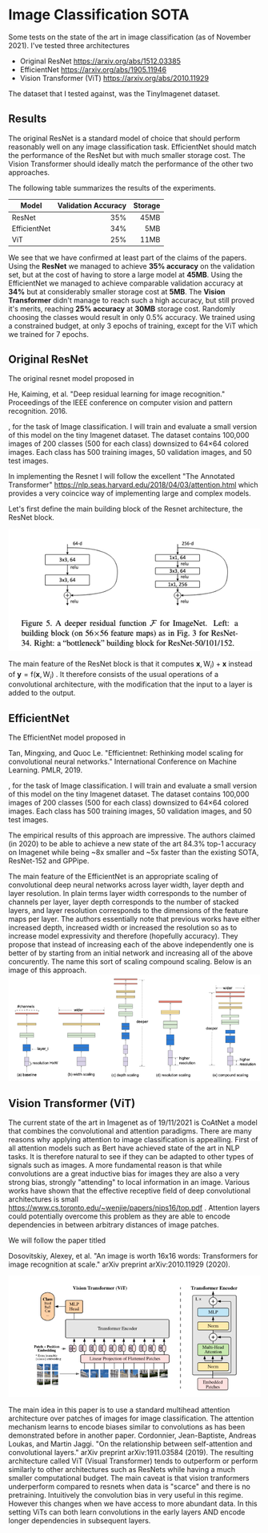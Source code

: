 # Image Classification SOTA
Some tests on the state of the art in image classification (as of November 2021). I've tested three architectures

- Original ResNet https://arxiv.org/abs/1512.03385
- EfficientNet https://arxiv.org/abs/1905.11946
- Vision Transformer (ViT) https://arxiv.org/abs/2010.11929

The dataset that I tested against, was the TinyImagenet dataset.

## Results
The original ResNet is a standard model of choice that should perform reasonably well on any image classification task. EfficientNet should match the performance of the ResNet but with much smaller storage cost. The Vision Transformer should ideally match the performance of the other two approaches.

The following table summarizes the results of the experiments. 

| Model        | Validation Accuracy           | Storage  |
| ------------- |-------------:| -----:|
| ResNet      | 35% | 45MB |
| EfficientNet      | 34%    |   5MB |
| ViT | 25%   |  11MB   |

We see that we have confirmed at least part of the claims of the papers. Using the **ResNet** we managed to achieve **35% accuracy** on the validation set, but at the cost of having to store a large model at **45MB**. Using the EfficientNet we managed to achieve comparable validation accuracy at **34%** but at considerably smaller storage cost at **5MB**. The **Vision Transformer** didn't manage to reach such a high accuracy, but still proved it's merits, reaching **25% accuracy** at **30MB** storage cost. Randomly choosing the classes would result in only 0.5% accuracy. We trained using a constrained budget, at only 3 epochs of training, except for the ViT which we trained for 7 epochs. 

## Original ResNet
The original resnet model proposed in 

He, Kaiming, et al. "Deep residual learning for image recognition." Proceedings of the IEEE conference on computer vision and pattern recognition. 2016.

, for the task of Image classification. I will train and evaluate a small version of this model on the tiny Imagenet dataset. The dataset contains 100,000 images of 200 classes (500 for each class) downsized to 64×64 colored images. Each class has 500 training images, 50 validation images, and 50 test images.

In implementing the Resnet I will follow the excellent "The Annotated Transformer" https://nlp.seas.harvard.edu/2018/04/03/attention.html which provides a very coincice way of implementing large and complex models.

Let's first define the main building block of the Resnet architecture, the ResNet block. 

![image info](resnet_block.png)

The main feature of the ResNet block is that it computes $\boldsymbol{x},{\mathrm{W}_i})+\boldsymbol{x}$ instead of $\boldsymbol{y} = \mathrm{f}(\boldsymbol{x},{\mathrm{W}_i})$
. It therefore consists of the usual operations of a convolutional architecture, with the modification that the input to a layer is added to the output.

## EfficientNet
The EfficientNet model proposed in

Tan, Mingxing, and Quoc Le. "Efficientnet: Rethinking model scaling for convolutional neural networks." International Conference on Machine Learning. PMLR, 2019.

, for the task of Image classification. I will train and evaluate a small version of this model on the tiny Imagenet dataset. The dataset contains 100,000 images of 200 classes (500 for each class) downsized to 64×64 colored images. Each class has 500 training images, 50 validation images, and 50 test images.

The empirical results of this approach are impressive. The authors claimed (in 2020) to be able to achieve a new state of the art 84.3% top-1 accuracy on Imagenet while being ~8x smaller and ~5x faster than the existing SOTA, ResNet-152 and GPPipe. 

The main feature of the EfficientNet is an appropriate scaling of convolutional deep neural networks across layer width, layer depth and layer resolution. In plain terms layer width corresponds to the number of channels per layer, layer depth corresponds to the number of stacked layers, and layer resolution corresponds to the dimensions of the feature maps per layer. The authors essentially note that previous works have either increased depth, increased width or increased the resolution so as to increase model expressivity and therefore (hopefully accuracy). They propose that instead of increasing each of the above independently one is better of by starting from an initial network and increasing all of the above concurently. The name this sort of scaling compound scaling. Below is an image of this approach.
![image info](EfficientNet.png)

## Vision Transformer (ViT)
The current state of the art in Imagenet as of 19/11/2021 is CoAtNet a model that combines the convolutional and attention paradigms. There are many reasons why applying attention to image classification is appealling. First of all attention models such as Bert have achieved state of the art in NLP tasks. It is therefore natural to see if they can be adapted to other types of signals such as images. A more fundamental reason is that while convolutions are a great inductive bias for images they are also a very strong bias, strongly "attending" to local information in an image. Various works have shown that the effective receptive field of deep convolutional architectures is small https://www.cs.toronto.edu/~wenjie/papers/nips16/top.pdf . Attention layers could potentially overcome this problem as they are able to encode dependencies in between arbitrary distances of image patches.

We will follow the paper titled

Dosovitskiy, Alexey, et al. "An image is worth 16x16 words: Transformers for image recognition at scale." arXiv preprint arXiv:2010.11929 (2020).

![image info](ViT.png)

The main idea in this paper is to use a standard multihead attention architecture over patches of images for image classification. The attention mechanism learns to encode biases similar to convolutions as has been demonstrated before in another paper. Cordonnier, Jean-Baptiste, Andreas Loukas, and Martin Jaggi. "On the relationship between self-attention and convolutional layers." arXiv preprint arXiv:1911.03584 (2019). The resulting architecture called ViT (Visual Transformer) tends to outperform or perform similarly to other architectures such as ResNets while having a much smaller computational budget. The main caveat is that vision tranformers underperform compared to resnets when data is "scarce" and there is no pretraining. Intuitively the convolution bias in very useful in this regime. However this changes when we have access to more abundant data. In this setting ViTs can both learn convolutions in the early layers AND encode longer dependencies in subsequent layers.


